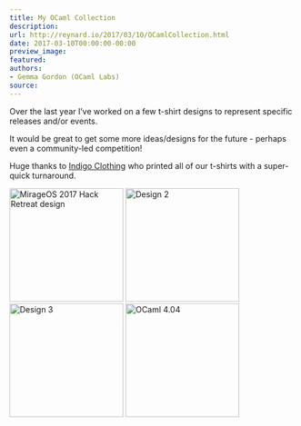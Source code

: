 ```yaml
---
title: My OCaml Collection
description:
url: http://reynard.io/2017/03/10/OCamlCollection.html
date: 2017-03-10T00:00:00-00:00
preview_image:
featured:
authors:
- Gemma Gordon (OCaml Labs)
source:
---
```


<p>Over the last year I&rsquo;ve worked on a few t-shirt designs to represent specific releases and/or events.</p>

<p>It would be great to get some more ideas/designs for the future - perhaps even a community-led competition!</p>

<p>Huge thanks to <a href="http://www.indigoclothing.com/">Indigo Clothing</a> who printed all of our t-shirts with a super-quick turnaround.</p>

<p>
<img src="http://reynard.io/images/ArchMarrakechTransparent.png" alt="MirageOS 2017 Hack Retreat design" width="200"/>
<img src="http://reynard.io/images/CamelRugTransparentBox.png" alt="Design 2" width="200"/>
<br/>
<img src="http://reynard.io/images/GirlScarfTransparent.png" alt="Design 3" width="200"/>
<img src="http://reynard.io/images/spacetime-png-proof.png" alt="OCaml 4.04" width="200"/>
</p>

